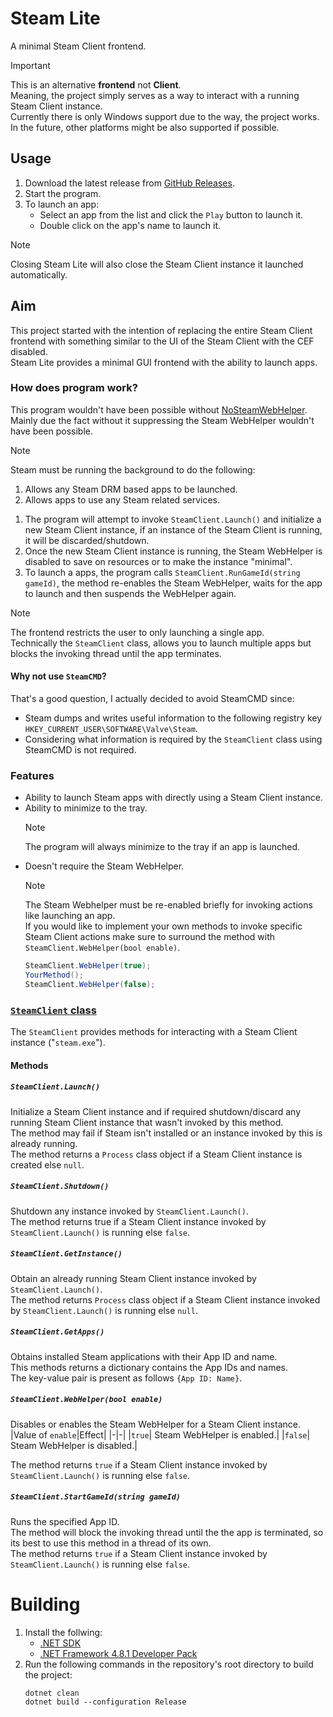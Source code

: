 # Steam Lite
A minimal Steam Client frontend.
> [!IMPORTANT]
> This is an alternative **frontend** not **Client**.<br>
> Meaning, the project simply serves as a way to interact with a running Steam Client instance.<br>
> Currently there is only Windows support due to the way, the project works.<br>
> In the future, other platforms might be also supported if possible.<br>

## Usage
1. Download the latest release from [GitHub Releases](https://github.com/Aetopia/Steam-Lite/releases/latest).
2. Start the program.
3. To launch an app:<br>
    - Select an app from the list and click the `Play` button to launch it.
    - Double click on the app's name to launch it.
> [!NOTE]
> Closing Steam Lite will also close the Steam Client instance it launched automatically.

## Aim
This project started with the intention of replacing the entire Steam Client frontend with something similar to the UI of the Steam Client with the CEF disabled.<br>
Steam Lite provides a minimal GUI frontend with the ability to launch apps.

### How does program work?
This program wouldn't have been possible without [NoSteamWebHelper](https://github.com/Aetopia/NoSteamWebHelper).<br>
Mainly due the fact without it suppressing the Steam WebHelper wouldn't have been possible.<br>
> [!NOTE]
> Steam must be running the background to do the following:<br>
> 1. Allows any Steam DRM based apps to be launched.
> 2. Allows apps to use any Steam related services.

1. The program will attempt to invoke `SteamClient.Launch()` and initialize a new Steam Client instance, if an instance of the Steam Client is running, it will be discarded/shutdown.
2. Once the new Steam Client instance is running, the Steam WebHelper is disabled to save on resources or to make the instance "minimal".
3. To launch a apps, the program calls `SteamClient.RunGameId(string gameId)`, the method re-enables the Steam WebHelper, waits for the app to launch and then suspends the WebHelper again.
> [!NOTE]
> The frontend restricts the user to only launching a single app.<br>
> Technically the `SteamClient` class, allows you to launch multiple apps but blocks the invoking thread until the app terminates.
#### Why not use `SteamCMD`?
That's a good question, I actually decided to avoid SteamCMD since:<br>
- Steam dumps and writes useful information to the following registry key `HKEY_CURRENT_USER\SOFTWARE\Valve\Steam`.
- Considering what information is required by the `SteamClient` class using SteamCMD is not required.

### Features
- Ability to launch Steam apps with directly using a Steam Client instance.
- Ability to minimize to the tray.<br>
    > [!NOTE]
    > The program will always minimize to the tray if an app is launched.
- Doesn't require the Steam WebHelper.<br>
    > [!NOTE]
    > The Steam Webhelper must be re-enabled briefly for invoking actions like launching an app.<br>
    > If you would like to implement your own methods to invoke specific Steam Client actions make sure to surround the method with `SteamClient.WebHelper(bool enable)`.<br>
    > ```cs
    > SteamClient.WebHelper(true);
    > YourMethod();
    >SteamClient.WebHelper(false);
    >```

### [`SteamClient` class](https://github.com/Aetopia/Steam-Lite/blob/main/SteamClient.cs)
The `SteamClient` provides methods for interacting with a Steam Client instance ("`steam.exe`").

#### Methods
##### `SteamClient.Launch()`
Initialize a Steam Client instance and if required shutdown/discard any running Steam Client instance that wasn't invoked by this method.<br>
The method may fail if Steam isn't installed or an instance invoked by this is already running.<br>
The method returns a `Process` class object if a Steam Client instance is created else `null`.

##### `SteamClient.Shutdown()`
Shutdown any instance invoked by `SteamClient.Launch()`.<br>
The method returns true if a Steam Client instance invoked by `SteamClient.Launch()` is running else `false`.

##### `SteamClient.GetInstance()`
Obtain an already running Steam Client instance invoked by `SteamClient.Launch()`.<br>
The method returns `Process` class object if a Steam Client instance invoked by `SteamClient.Launch()` is running else `null`.

##### `SteamClient.GetApps()`
Obtains installed Steam applications with their App ID and name.<br>
This methods returns a dictionary contains the App IDs and names.<br>
The key-value pair is present as follows `{App ID: Name}`.

##### `SteamClient.WebHelper(bool enable)`
Disables or enables the Steam WebHelper for a Steam Client instance.
|Value of `enable`|Effect|
|-|-|
|`true`| Steam WebHelper is enabled.|
|`false`| Steam WebHelper is disabled.|

The method returns `true` if a Steam Client instance invoked by `SteamClient.Launch()` is running else `false`.

##### `SteamClient.StartGameId(string gameId)`
Runs the specified App ID.<br>
The method will block the invoking thread until the the app is terminated, so its best to use this method in a thread of its own.<br>
The method returns `true` if a Steam Client instance invoked by `SteamClient.Launch()` is running else `false`.

# Building
1. Install the follwing:<br>
    - [.NET SDK](https://dotnet.microsoft.com/en-us/download/visual-studio-sdks)
    - [.NET Framework 4.8.1 Developer Pack](https://go.microsoft.com/fwlink/?linkid=2203306)
2. Run the following commands in the repository's root directory to build the project:<br>
    ```
    dotnet clean
    dotnet build --configuration Release
    ```